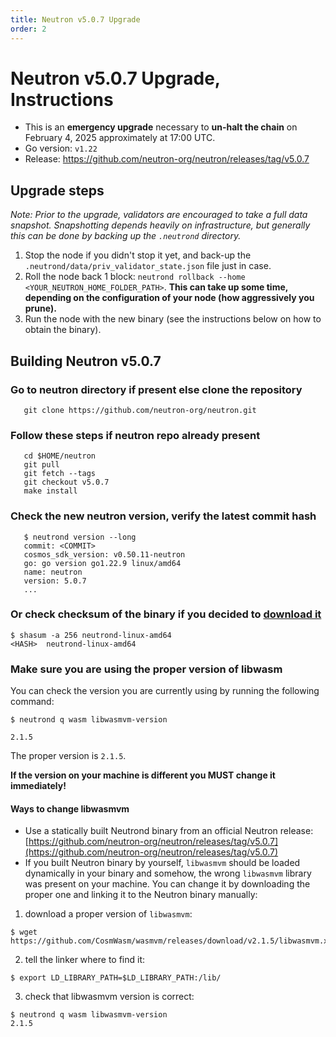 ```yaml
---
title: Neutron v5.0.7 Upgrade
order: 2
---
```


<!-- markdown-link-check-disable -->

# Neutron v5.0.7 Upgrade, Instructions

- This is an **emergency upgrade** necessary to **un-halt the chain** on February 4, 2025 approximately at 17:00 UTC.
- Go version: `v1.22`
- Release: https://github.com/neutron-org/neutron/releases/tag/v5.0.7

## Upgrade steps

_Note: Prior to the upgrade, validators are encouraged to take a full data snapshot. Snapshotting depends heavily on infrastructure, but generally this can be done by backing up the `.neutrond` directory._

1. Stop the node if you didn't stop it yet, and back-up the `.neutrond/data/priv_validator_state.json` file just in case.
2. Roll the node back 1 block: `neutrond rollback --home <YOUR_NEUTRON_HOME_FOLDER_PATH>`. **This can take up some time, depending on the configuration of your node (how aggressively you prune).**
3. Run the node with the new binary (see the instructions below on how to obtain the binary).

## Building Neutron v5.0.7

### Go to neutron directory if present else clone the repository

```shell
   git clone https://github.com/neutron-org/neutron.git
```

### Follow these steps if neutron repo already present

```shell
   cd $HOME/neutron
   git pull
   git fetch --tags
   git checkout v5.0.7
   make install
```

### Check the new neutron version, verify the latest commit hash
```shell
   $ neutrond version --long
   commit: <COMMIT>
   cosmos_sdk_version: v0.50.11-neutron
   go: go version go1.22.9 linux/amd64
   name: neutron
   version: 5.0.7
   ...
```

### Or check checksum of the binary if you decided to [download it](https://github.com/neutron-org/neutron/releases/tag/v5.0.7)

```shell
$ shasum -a 256 neutrond-linux-amd64
<HASH>  neutrond-linux-amd64
```


### Make sure you are using the proper version of libwasm

You can check the version you are currently using by running the following command:
```
$ neutrond q wasm libwasmvm-version

2.1.5
```
The proper version is `2.1.5`.

**If the version on your machine is different you MUST change it immediately!**

#### Ways to change libwasmvm

- Use a statically built Neutrond binary from an official Neutron release: [https://github.com/neutron-org/neutron/releases/tag/v5.0.7](https://github.com/neutron-org/neutron/releases/tag/v5.0.7)
- If you built Neutron binary by yourself, `libwasmvm` should be loaded dynamically in your binary and somehow, the wrong `libwasmvm` library was present on your machine. You can change it by downloading the proper one and linking it to the Neutron binary manually:
1. download a proper version of `libwasmvm`:

```
$ wget https://github.com/CosmWasm/wasmvm/releases/download/v2.1.5/libwasmvm.x86_64.so
```

2. tell the linker where to find it:
```
$ export LD_LIBRARY_PATH=$LD_LIBRARY_PATH:/lib/
```

3. check that libwasmvm version is correct:
```
$ neutrond q wasm libwasmvm-version
2.1.5
```

